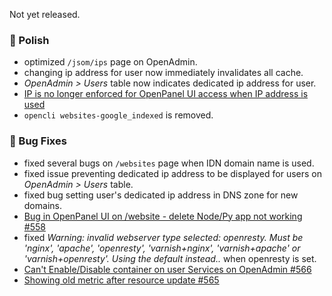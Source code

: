 Not yet released.

### 💅 Polish
- optimized `/jsom/ips` page on OpenAdmin.
- changing ip address for user now immediately invalidates all cache.
- *OpenAdmin > Users* table now indicates dedicated ip address for user.
- [IP is no longer enforced for OpenPanel UI access when IP address is used](https://github.com/stefanpejcic/OpenPanel/discussions/553#discussioncomment-13733616)
- `opencli websites-google_indexed` is removed.


### 🐛 Bug Fixes
- fixed several bugs on `/websites` page when IDN domain name is used.
- fixed issue preventing dedicated ip address to be displayed for users on *OpenAdmin > Users* table.
- fixed bug setting user's dedicated ip address in DNS zone for new domains.
- [Bug in OpenPanel UI on /website - delete Node/Py app not working #558](https://github.com/stefanpejcic/OpenPanel/issues/558)
- fixed *Warning: invalid webserver type selected: openresty. Must be 'nginx', 'apache', 'openresty', 'varnish+nginx', 'varnish+apache' or 'varnish+openresty'. Using the default instead..* when openresty is set.
- [Can't Enable/Disable container on user Services on OpenAdmin #566](https://github.com/stefanpejcic/OpenPanel/issues/566)
- [Showing old metric after resource update #565](https://github.com/stefanpejcic/OpenPanel/issues/565)
